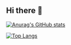 ## Hi there 👋
[![Anurag's GitHub stats](https://github-readme-stats.vercel.app/api?username=mx2013713828)](https://github.com/anuraghazra/github-readme-stats&show_icons=true&&theme=solarized-light)

[![Top Langs](https://github-readme-stats.vercel.app/api/top-langs/?username=mx2013713828)](https://github.com/anuraghazra/github-readme-stats)

<!--
**mx2013713828/mx2013713828** is a ✨ _special_ ✨ repository because its `README.md` (this file) appears on your GitHub profile.

Here are some ideas to get you started:

- 🔭 I’m currently working on ...
- 🌱 I’m currently learning ...
- 👯 I’m looking to collaborate on ...
- 🤔 I’m looking for help with ...
- 💬 Ask me about ...
- 📫 How to reach me: ...
- 😄 Pronouns: ...
- ⚡ Fun fact: ...
-->
